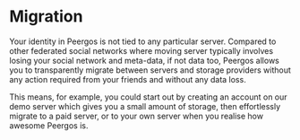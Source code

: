 # Migration

Your identity in Peergos is not tied to any particular server. Compared to other federated social networks where moving server typically involves losing your social network and meta-data, if not data too, Peergos allows you to transparently migrate between servers and storage providers without any action required from your friends and without any data loss.

This means, for example, you could start out by creating an account on our demo server which gives you a small amount of storage, then effortlessly migrate to a paid server, or to your own server when you realise how awesome Peergos is. 